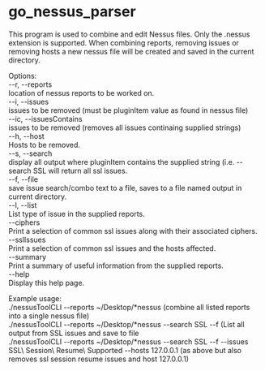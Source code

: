 # go_nessus_parser
This program is used to combine and edit Nessus files. Only the .nessus extension is supported. When combining reports, removing issues or removing hosts a new nessus file will be created and saved in the current directory.


Options:    
        --r, --reports    
                location of nessus reports to be worked on.    
        --i, --issues    
                issues to be removed (must be pluginItem value as found in nessus file)    
        --ic, --issuesContains    
                issues to be removed (removes all issues continaing supplied strings)    
        --h, --host    
                Hosts to be removed.    
        --s, --search    
                display all output where pluginItem contains the supplied string (i.e. --search SSL will return all ssl issues.    
        --f, --file    
                save issue search/combo text to a file, saves to a file named output in current directory.    
        --l, --list    
                List type of issue in the supplied reports.    
        --ciphers    
                Print a selection of common ssl issues along with their associated ciphers.    
        --sslIssues    
                Print a selection of common ssl issues and the hosts affected.    
        --summary    
                Print a summary of useful information from the supplied reports.    
        --help    
                Display this help page.    



Example usage:    
        ./nessusToolCLI --reports ~/Desktop/*nessus (combine all listed reports into a single nessus file)    
        ./nessusToolCLI --reports ~/Desktop/*nessus --search SSL --f (List all output from SSL issues and save to file    
        ./nessusToolCLI --reports ~/Desktop/*nessus --search SSL --f --issues SSL\ Session\ Resume\ Supported --hosts 127.0.0.1 (as above but also removes ssl session resume issues and host 127.0.0.1)    
